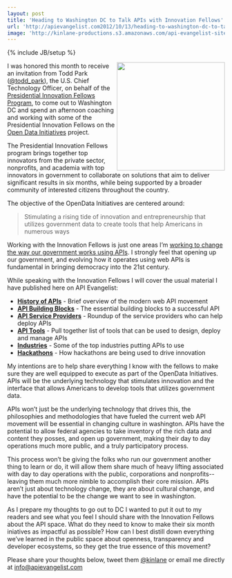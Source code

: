 ```yaml
---
layout: post
title: 'Heading to Washington DC to Talk APIs with Innovation Fellows'
url: 'http://apievangelist.com2012/10/13/heading-to-washington-dc-to-talk-apis-with-innovation-fellows/'
image: 'http://kinlane-productions.s3.amazonaws.com/api-evangelist-site/blog/PresidentialInnovationFellows.jpeg'
---
```

{% include JB/setup %}
<p>
     <img src="https://s3.amazonaws.com/kinlane-productions/api-evangelist/federal-government/innovation-fellows/PresidentialInnovationFellows.jpeg"  width="250" align="right" />
</p>
<p>
     I was honored this month to receive an invitation from Todd Park (<a title="Todd Park" href="https://twitter.com/todd_park">@todd_park</a>), the U.S. Chief Technology Officer, on behalf of the <a href="http://www.whitehouse.gov/innovationfellows">Presidential Innovation Fellows Program</a>, to come out to Washington DC and spend an afternoon coaching and working with some of the Presidential Innovation Fellows on the <a href="http://www.whitehouse.gov/innovationfellows/opendata">Open Data Initiatives</a> project.
</p>
<p>
     The Presidential Innovation Fellows program brings together top innovators from the private sector, nonprofits, and academia with top innovators in government to collaborate on solutions that aim to deliver significant results in six months, while being supported by a broader community of interested citizens throughout the country.
</p>
<p>
     The objective of the OpenData Initiatives are centered around:
</p>
<blockquote>
     Stimulating a rising tide of innovation and entrepreneurship that utilizes government data to create tools that help Americans in numerous ways
</blockquote>
<p>
     Working with the Innovation Fellows is just one areas I’m <a title="working to change the way our government works using APIs" href="/federal_government.php">working to change the way our government works using APIs</a>. I strongly feel that opening up our government, and evolving how it operates using web APIs is fundamental in bringing democracy into the 21st century.
</p>
<p>
     While speaking with the Innovation Fellows I will cover the usual material I have published here on API Evangelist:
</p>
<ul >
     <li>
          <strong><a title="History of APIs" href="/blog/tag.php?Search_Tag=History">History of APIs</a></strong> - Brief overview of the modern web API movement
     </li>
     <li>
          <strong><a title="API Building Blocks" href="/buildingblocks/">API Building Blocks</a></strong> - The essential building blocks to a successful API
     </li>
     <li>
          <strong><a title="Service Providers" href="/serviceproviders/">API Service Providers</a></strong> - Roundup of the service providers who can help deploy APIs
     </li>
     <li>
          <strong><a title="API Tools" href="/apitools/">API Tools</a></strong> - Pull together list of tools that can be used to design, deploy and manage APIs
     </li>
     <li>
          <strong><a title="API Industries" href="/industries/">Industries</a></strong> - Some of the top industries putting APIs to use
     </li>
     <li>
          <strong><a title="Hackathons" href="http://hackweekends.com/">Hackathons</a></strong> - How hackathons are being used to drive innovation
     </li>
</ul>
<p>
     My intentions are to help share everything I know with the fellows to make sure they are well equipped to execute as part of the OpenData Initiatives. APIs will be the underlying technology that stimulates innovation and the interface that allows Americans to develop tools that utilizes government data.
</p>
<p>
     APIs won’t just be the underlying technology that drives this, the philosophies and methodologies that have fueled the current web API movement will be essential in changing culture in washington. APIs have the potential to allow federal agencies to take inventory of the rich data and content they posses, and open up government, making their day to day operations much more public, and a truly participatory process.
</p>
<p>
     This process won’t be giving the folks who run our government another thing to learn or do, it will allow them share much of heavy lifting associated with day to day operations with the public, corporations and nonprofits--leaving them much more nimble to accomplish their core mission. APIs aren’t just about technology change, they are about cultural change, and have the potential to be the change we want to see in washington.
</p>
<p>
     As I prepare my thoughts to go out to DC I wanted to put it out to my readers and see what you feel I should share with the Innovation Fellows about the API space. What do they need to know to make their six month iniatives as impactful as possible? How can I best distill down everything we’ve learned in the public space about openness, transparency and developer ecosystems, so they get the true essence of this movement?
</p>
<p>
     Please share your thoughts below, tweet them <a href="https://twitter.com/kinlane">@kinlane</a> or email me directly at <a href="mailto:info@apievangelist.com">info@apievangelist.com</a>
</p>
